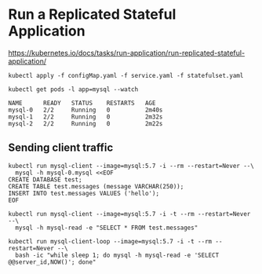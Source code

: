 # Run a Replicated Stateful Application
https://kubernetes.io/docs/tasks/run-application/run-replicated-stateful-application/


```console
kubectl apply -f configMap.yaml -f service.yaml -f statefulset.yaml
```

```console
kubectl get pods -l app=mysql --watch
```

```console
NAME      READY   STATUS    RESTARTS   AGE
mysql-0   2/2     Running   0          2m40s
mysql-1   2/2     Running   0          2m32s
mysql-2   2/2     Running   0          2m22s
```

## Sending client traffic
```console
kubectl run mysql-client --image=mysql:5.7 -i --rm --restart=Never --\
  mysql -h mysql-0.mysql <<EOF
CREATE DATABASE test;
CREATE TABLE test.messages (message VARCHAR(250));
INSERT INTO test.messages VALUES ('hello');
EOF
```

```console
kubectl run mysql-client --image=mysql:5.7 -i -t --rm --restart=Never --\
  mysql -h mysql-read -e "SELECT * FROM test.messages"
```

```console
kubectl run mysql-client-loop --image=mysql:5.7 -i -t --rm --restart=Never --\
  bash -ic "while sleep 1; do mysql -h mysql-read -e 'SELECT @@server_id,NOW()'; done"
```
